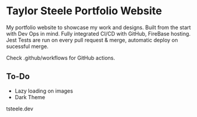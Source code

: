 # Taylor Steele Portfolio Website

My portfolio website to showcase my work and designs. Built from the start with Dev Ops in mind. Fully integrated CI/CD with GitHub, FireBase hosting. Jest Tests are run on every pull request & merge, automatic deploy on sucessful merge.

Check .github/workflows for GitHub actions.

## To-Do

- Lazy loading on images
- Dark Theme

tsteele.dev
